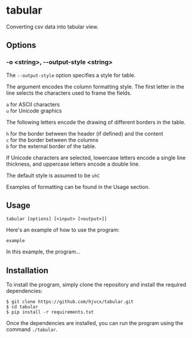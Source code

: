 # tabular

Converting csv data into tabular view.

## Options

### -o \<string\>, --output-style \<string\>

The `--output-style` option specifies a style for table.

The argument encodes the column formatting style. The first letter in the line selects the characters used to frame the fields.

`a` for ASCII characters <br>
`u` for Unicode graphics

The following letters encode the drawing of different borders in the table.

`h` for the border between the header (if defined) and the content <br>
`c` for the border between the columns <br>
`b` for the external border of the table.

If Unicode characters are selected, lowercase letters encode a single line thickness, and uppercase letters encode a double line.

The default style is assumed to be `uhC`

Examples of formatting can be found in the Usage section.

## Usage

```
tabular [options] [<input> [<output>]]
```

Here's an example of how to use the program:

```
example
```

In this example, the program...

## Installation

To install the program, simply clone the repository and install the required dependencies:

```
$ git clone https://github.com/hjvcx/tabular.git
$ cd tabular
$ pip install -r requirements.txt
```

Once the dependencies are installed, you can run the program using the command `./tabular`.